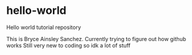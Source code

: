 # hello-world
Hello world tutorial repository

This is Bryce Ainsley Sanchez.
Currently trying to figure out how github works
Still very new to coding so idk a lot of stuff
